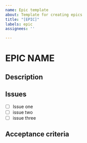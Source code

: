 ```yaml
---
name: Epic template
about: Template for creating epics
title: "[EPIC]"
labels: epic
assignees: ''

---
```


# EPIC NAME #
## Description ##
## Issues ##

- [ ]  Issue one
- [ ]  issue two
- [ ]  issue three

## Acceptance criteria ##
